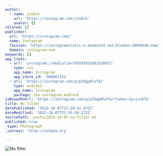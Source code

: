 ```yaml
---
author:
  - name: jxnblk
    url: 'https://instagram.com/jxnblk'
    avatar: {}
related: []
publisher:
  url: 'https://instagram.com/'
  name: Instagram
  favicon: 'https://instagramstatic-a.akamaihd.net/bluebar/8090b48/images/ico/favicon.ico'
  domain: instagram.com
keywords: []
app_links:
  - url: 'instagram://media?id=745691029383316672'
    type: ios
    app_name: Instagram
    app_store_id: '389801252'
  - url: 'https://instagram.com/p/pZOgpWloTA/'
    type: android
    app_name: Instagram
    package: com.instagram.android
isBasedOnUrl: 'https://instagram.com/p/pZOgpWloTA/?taken-by=jxnblk'
title: No filter
datePublished: '2015-10-07T21:29:32.972Z'
dateModified: '2015-10-07T21:26:59.272Z'
sourcePath: _posts/2015-10-07-no-filter.md
published: true
_type: Photograph
_context: 'http://schema.org'

---
```

![No filter](https://scontent.cdninstagram.com/hphotos-xft1/t51.2885-15/e15/10474930_1467050846869381_1167149359_n.jpg)